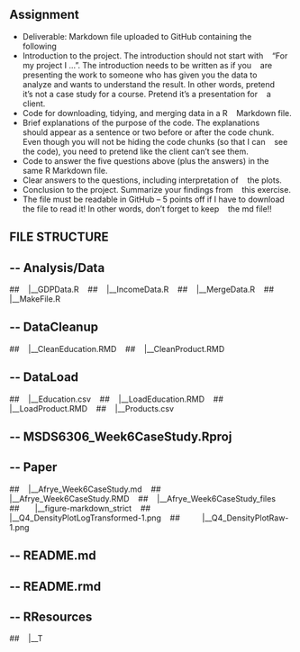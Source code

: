 
Assignment
----------

- Deliverable: Markdown file uploaded to GitHub containing the    
  following
- Introduction to the project. The introduction should not start with    
  “For my project I …”. The introduction needs to be written as if you    
  are presenting the work to someone who has given you the data to    
  analyze and wants to understand the result. In other words, pretend    
  it’s not a case study for a course. Pretend it’s a presentation for    
  a client.
- Code for downloading, tidying, and merging data in a R    
  Markdown file.
- Brief explanations of the purpose of the code. The explanations    
  should appear as a sentence or two before or after the code chunk.    
  Even though you will not be hiding the code chunks (so that I can    
  see the code), you need to pretend like the client can’t see them.
- Code to answer the five questions above (plus the answers) in the    
  same R Markdown file.
- Clear answers to the questions, including interpretation of    
  the plots.
- Conclusion to the project. Summarize your findings from    
  this exercise.
- The file must be readable in GitHub – 5 points off if I have to 
  download the file to read it! In other words, don’t forget to keep    
  the md file!!

FILE STRUCTURE
--------------

## -- Analysis/Data
##    |__GDPData.R    
##    |__IncomeData.R    
##    |__MergeData.R    
##    |__MakeFile.R    
## -- DataCleanup    
##    |__CleanEducation.RMD    
##    |__CleanProduct.RMD    
## -- DataLoad    
##    |__Education.csv    
##    |__LoadEducation.RMD    
##    |__LoadProduct.RMD    
##    |__Products.csv    
## -- MSDS6306_Week6CaseStudy.Rproj   
## -- Paper    
##    |__Afrye_Week6CaseStudy.md    
##    |__Afrye_Week6CaseStudy.RMD    
##    |__Afrye_Week6CaseStudy_files    
##       |__figure-markdown_strict    
##          |__Q4_DensityPlotLogTransformed-1.png    
##          |__Q4_DensityPlotRaw-1.png    
## -- README.md    
## -- README.rmd    
## -- RResources    
##    |__T
